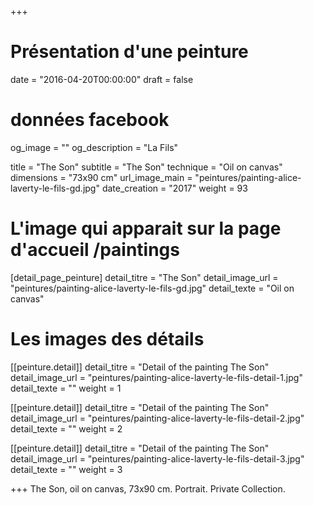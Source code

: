 +++
# Présentation d'une peinture
date = "2016-04-20T00:00:00"
draft = false

# données facebook
og_image = ""
og_description = "La Fils"

title = "The Son"
subtitle = "The Son"
technique = "Oil on canvas"
dimensions = "73x90 cm"
url_image_main = "peintures/painting-alice-laverty-le-fils-gd.jpg"
date_creation = "2017"
weight = 93

# L'image qui apparait sur la page d'accueil /paintings
[detail_page_peinture]
detail_titre = "The Son"
detail_image_url = "peintures/painting-alice-laverty-le-fils-gd.jpg"
detail_texte = "Oil on canvas"

# Les images des détails
[[peinture.detail]]
detail_titre = "Detail of the painting The Son"
detail_image_url = "peintures/painting-alice-laverty-le-fils-detail-1.jpg"
detail_texte = ""
weight = 1

[[peinture.detail]]
detail_titre = "Detail of the painting The Son"
detail_image_url = "peintures/painting-alice-laverty-le-fils-detail-2.jpg"
detail_texte = ""
weight = 2

[[peinture.detail]]
detail_titre = "Detail of the painting The Son"
detail_image_url = "peintures/painting-alice-laverty-le-fils-detail-3.jpg"
detail_texte = ""
weight = 3

+++
The Son, oil on canvas, 73x90 cm. Portrait. Private Collection.
